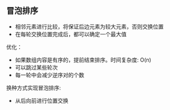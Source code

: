 ## 冒泡排序

* 相邻元素进行比较，将保证后边元素为较大元素，否则交换位置
* 在每轮交换位置完成后，都可以确定一个最大值

优化：

* 如果数组内容是有序的，提前结束排序。时间复杂度: O(n)
* 可以跳过某些轮次
* 每一轮中会减少逆序对的个数

换种方式实现冒泡排序:

* 从后向前进行位置交换
